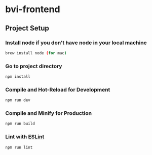 # bvi-frontend

## Project Setup

### Install node if you don't have node in your local machine

```sh
brew install node (for mac)
```

### Go to project directory

```sh
npm install
```

### Compile and Hot-Reload for Development

```sh
npm run dev
```

### Compile and Minify for Production

```sh
npm run build
```

### Lint with [ESLint](https://eslint.org/)

```sh
npm run lint
```
